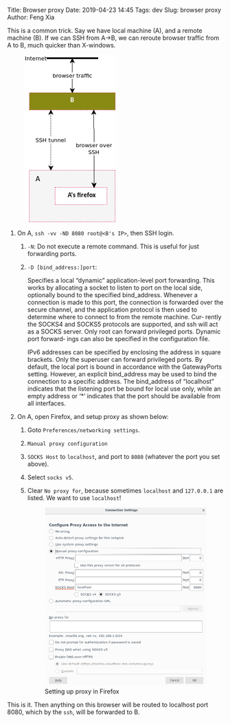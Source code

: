 Title: Browser proxy
Date: 2019-04-23 14:45
Tags: dev
Slug: browser proxy
Author: Feng Xia

This is a common trick. Say we have local machine (A), and a remote
machine (B). If we can SSH from A&rarr;B, we can reroute browser
traffic from A to B, much quicker than X-windows.

<figure class="col l4 m4 s12">
  <img src="images/browser%20proxy.png"
       class="center img-responsive">
</figure>

1. On A, `ssh -vv -ND 8080 root@<B's IP>`, then SSH login.

    1. `-N`: Do not execute a remote command.  This is useful for
       just forwarding ports.

    2. `-D [bind_address:]port`:

        Specifies a local “dynamic” application-level port forwarding.  This works by
        allocating a socket to listen to port on the local side, optionally bound to
        the specified bind_address.  Whenever a connection is made to this port, the
        connection is forwarded over the secure channel, and the application protocol
        is then used to determine where to connect to from the remote machine.  Cur‐
        rently the SOCKS4 and SOCKS5 protocols are supported, and ssh will act as a
        SOCKS server.  Only root can forward privileged ports.  Dynamic port forward‐
        ings can also be specified in the configuration file.

        IPv6 addresses can be specified by enclosing the address in square brackets.
        Only the superuser can forward privileged ports.  By default, the local port
        is bound in accordance with the GatewayPorts setting.  However, an explicit
        bind_address may be used to bind the connection to a specific address.  The
        bind_address of “localhost” indicates that the listening port be bound for
        local use only, while an empty address or ‘*’ indicates that the port should
        be available from all interfaces.

2. On A, open Firefox, and setup proxy as shown below:

    1. Goto `Preferences/networking settings`.
    2. `Manual proxy configuration`
    3. `SOCKS Host` to `localhost`, and port to `8080` (whatever the
       port you set above).
    4. Select `socks v5`.
    5. Clear `No proxy for`, because sometimes `localhost` and
       `127.0.0.1` are listed. We want to use `localhost`!

        <figure class="col s12">
          <img src="images/browser%20proxy%20firefox%20setting.png"
               class="center img-responsive">
          <figcaption>Setting up proxy in Firefox</figcaption>
        </figure>

This is it. Then anything on this browser will be routed to localhost
port 8080, which by the `ssh`, will be forwarded to B.
